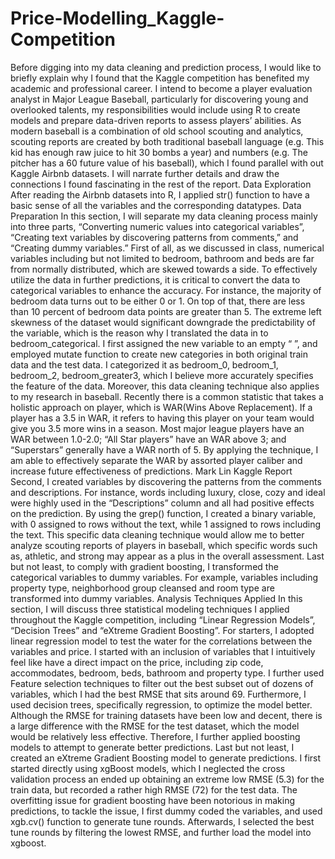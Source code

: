 # Price-Modelling_Kaggle-Competition

Before digging into my data cleaning and prediction process, I would like to briefly explain why I found that the Kaggle competition has benefited my academic and professional career. I intend to become a player evaluation analyst in Major League Baseball, particularly for discovering young and overlooked talents, my responsibilities would include using R to create models and prepare data-driven reports to assess players’ abilities. As modern baseball is a combination of old school scouting and analytics, scouting reports are created by both traditional baseball language (e.g. This kid has enough raw juice to hit 30 bombs a year) and numbers (e.g. The pitcher has a 60 future value of his baseball), which I found parallel with out Kaggle Airbnb datasets. I will narrate further details and draw the connections I found fascinating in the rest of the report.
Data Exploration
After reading the Airbnb datasets into R, I applied str() function to have a basic sense of all the variables and the corresponding datatypes.
Data Preparation
In this section, I will separate my data cleaning process mainly into three parts, “Converting numeric values into categorical variables”, “Creating text variables by discovering patterns from comments,” and “Creating dummy variables.”
First of all, as we discussed in class, numerical variables including but not limited to bedroom, bathroom and beds are far from normally distributed, which are skewed towards a side. To effectively utilize the data in further predictions, it is critical to convert the data to categorical variables to enhance the accuracy. For instance, the majority of bedroom data turns out to be either 0 or 1. On top of that, there are less than 10 percent of bedroom data points are greater than 5. The extreme left skewness of the dataset would significant downgrade the predictability of the variable, which is the reason why I translated the data in to bedroom_categorical. I first assigned the new variable to an empty “ ”, and employed mutate function to create new categories in both original train data and the test data. I categorized it as bedroom_0, bedroom_1, bedroom_2, bedroom_greater3, which I believe more accurately specifies the feature of the data.
Moreover, this data cleaning technique also applies to my research in baseball. Recently there is a common statistic that takes a holistic approach on player, which is WAR(Wins Above Replacement). If a player has a 3.5 in WAR, it refers to having this player on your team would give you 3.5 more wins in a season. Most major league players have an WAR between 1.0-2.0; “All Star players” have an WAR above 3; and “Superstars” generally have a WAR north of 5.
By applying the technique, I am able to effectively separate the WAR by assorted player caliber and increase future effectiveness of predictions.
Mark Lin Kaggle Report
Second, I created variables by discovering the patterns from the comments and descriptions. For instance, words including luxury, close, cozy and ideal were highly used in the “Descriptions” column and all had positive effects on the prediction. By using the grep() function, I created a binary variable, with 0 assigned to rows without the text, while 1 assigned to rows including the text. This specific data cleaning technique would allow me to better analyze scouting reports of players in baseball, which specific words such as, athletic, and strong may appear as a plus in the overall assessment.
Last but not least, to comply with gradient boosting, I transformed the categorical variables to dummy variables. For example, variables including property type, neighborhood group cleansed and room type are transformed into dummy variables.
Analysis Techniques Applied
In this section, I will discuss three statistical modeling techniques I applied throughout the Kaggle competition, including “Linear Regression Models”, “Decision Trees” and “eXtreme Gradient Boosting”.
For starters, I adopted linear regression model to test the water for the correlations between the variables and price. I started with an inclusion of variables that I intuitively feel like have a direct impact on the price, including zip code, accommodates, bedroom, beds, bathroom and property type. I further used Feature selection techniques to filter out the best subset out of dozens of variables, which I had the best RMSE that sits around 69.
Furthermore, I used decision trees, specifically regression, to optimize the model better. Although the RMSE for training datasets have been low and decent, there is a large difference with the RMSE for the test dataset, which the model would be relatively less effective. Therefore, I further applied boosting models to attempt to generate better predictions.
Last but not least, I created an eXtreme Gradient Boosting model to generate predictions. I first started directly using xgBoost models, which I neglected the cross validation process an ended up obtaining an extreme low RMSE (5.3) for the train data, but recorded a rather high RMSE (72) for the test data. The overfitting issue for gradient boosting have been notorious in making predictions, to tackle the issue, I first dummy coded the variables, and used xgb.cv() function to generate tune rounds. Afterwards, I selected the best tune rounds by filtering the lowest RMSE, and further load the model into xgboost.
